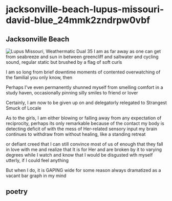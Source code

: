 # jacksonville-beach-lupus-missouri-david-blue\_24mmk2zndrpw0vbf

## Jacksonville Beach

![Lupus Missouri, Weathermatic Dual 35](https://i.snap.as/HqsWUQV.jpeg) I am as far away as one can get from seabreeze and sun in between greencliff and saltwater and cycling sound, regular static but brushed by a flag of soft curls

I am so long from brief downtime moments of contented overwatching of the familial you only know, then

Perhaps I've even permanently shunned myself from smelling comfort in a study haven, occasionally pinning silly smiles to friend or lover

Certainly, I am now to be given up on and delegatorly relegated to Strangest Smuck of Locale

As to the girls, I am either blowing or falling away from any expectation of reciprocity, perhaps its only remarkable because of the contact my body is detecting deficit of with the mess of Her-related sensory input my brain continues to withdraw from without healing, like a standing retreat

or defiant creed that I can still convince most of us of enough that they fall in love with me and realize that It is for Her and are broken by it to varying degrees while I watch and know that I would be disgusted wth myself utterly, if I could feel anything

But when I do, it is GAPING wide for some reason always dramatized as a vacant bar graph in my mind

## poetry

